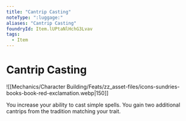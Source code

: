 ```yaml
---
title: "Cantrip Casting"
noteType: ":luggage:"
aliases: "Cantrip Casting"
foundryId: Item.lUPtaNlHchG3Lvav
tags:
  - Item
---
```


# Cantrip Casting
![[Mechanics/Character Building/Feats/zz_asset-files/icons-sundries-books-book-red-exclamation.webp|150]]

You increase your ability to cast simple spells. You gain two additional cantrips from the tradition matching your trait.
